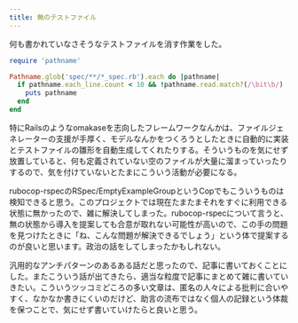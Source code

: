 ```yaml
---
title: 無のテストファイル
---
```


何も書かれていなさそうなテストファイルを消す作業をした。

```ruby
require 'pathname'

Pathname.glob('spec/**/*_spec.rb').each do |pathname|
  if pathname.each_line.count < 10 && !pathname.read.match?(/\bit\b/)
    puts pathname
  end
end
```

特にRailsのようなomakaseを志向したフレームワークなんかは、ファイルジェネレーターの支援が手厚く、モデルなんかをつくろうとしたときに自動的に実装とテストファイルの雛形を自動生成してくれたりする。そういうものを気にせず放置していると、何も定義されていない空のファイルが大量に溜まっていったりするので、気を付けていないとたまにこういう活動が必要になる。

rubocop-rspecのRSpec/EmptyExampleGroupというCopでもこういうものは検知できると思う。このプロジェクトでは現在たまたまそれをすぐに利用できる状態に無かったので、雑に解決してしまった。rubocop-rspecについて言うと、無の状態から導入を提案しても合意が取れない可能性が高いので、この手の問題を見つけたときに「ね、こんな問題が解決できるでしょう」という体で提案するのが良いと思います。政治の話をしてしまったかもしれない。

汎用的なアンチパターンのあるある話だと思ったので、記事に書いておくことにした。またこういう話が出てきたら、適当な粒度で記事にまとめて雑に書いていきたい。こういうツッコミどころの多い文章は、匿名の人々による批判に合いやすく、なかなか書きにくいのだけど、助言の流布ではなく個人の記録という体裁を保つことで、気にせず書いていけたらと良いと思う。
